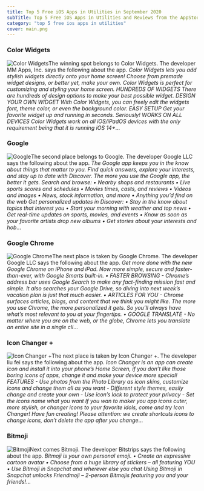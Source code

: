 ```yaml
---
title: Top 5 Free iOS Apps in Utilities in September 2020
subTitle: Top 5 Free iOS Apps in Utilities and Reviews from the AppStore in September 2020.
category: "top 5 free ios apps in utilities"
cover: main.png
---
```


### Color Widgets

![Color Widgets](https://is2-ssl.mzstatic.com/image/thumb/Purple124/v4/47/2d/28/472d28e0-6163-9298-5102-e0778de8a2dc/AppIcon-1x_U007emarketing-0-7-0-85-220.png/100x100bb.png)The winning spot belongs to Color Widgets. The developer MM Apps, Inc. says the following about the app. _Color Widgets lets you add stylish widgets directly onto your home screen! Choose from premade widget designs, or better yet, make your own. Color Widgets is perfect for customizing and styling your home screen.  HUNDREDS OF WIDGETS There are hundreds of design options to make your best possible widget.  DESIGN YOUR OWN WIDGET With Color Widgets, you can freely edit the widgets font, theme color, or even the background color.  EASY SETUP Get your favorite widget up and running in seconds. Seriously!  WORKS ON ALL DEVICES Color Widgets work on all iOS/iPadOS devices with the only requirement being that it is running iOS 14+_...

### Google

![Google](https://is4-ssl.mzstatic.com/image/thumb/Purple114/v4/a0/44/9f/a0449fb8-b33a-973b-c3c0-498d9c861a41/logo_gsa_ios_color-0-0-1x_U007emarketing-0-0-0-6-0-0-sRGB-0-0-0-GLES2_U002c0-512MB-85-220-0-0.png/100x100bb.png)The second place belongs to Google. The developer Google LLC says the following about the app. _The Google app keeps you in the know about things that matter to you. Find quick answers, explore your interests, and stay up to date with Discover. The more you use the Google app, the better it gets.  Search and browse: • Nearby shops and restaurants • Live sports scores and schedules • Movies times, casts, and reviews • Videos and images • News, stock information, and more • Anything you’d find on the web  Get personalized updates in Discover: • Stay in the know about topics that interest you • Start your morning with weather and top news • Get real-time updates on sports, movies, and events • Know as soon as your favorite artists drop new albums • Get stories about your interests and hob_...

### Google Chrome

![Google Chrome](https://is3-ssl.mzstatic.com/image/thumb/Purple124/v4/6e/d4/39/6ed439c3-84b0-47b1-7ec5-b5235e35c015/AppIcon-0-1x_U007emarketing-0-6-0-0-sRGB-85-220.png/100x100bb.png)The next place is taken by Google Chrome. The developer Google LLC says the following about the app. _Get more done with the new Google Chrome on iPhone and iPad. Now more simple, secure and faster-than-ever, with Google Smarts built-in.   • FASTER BROWSING - Chrome’s address bar uses Google Search to make any fact-finding mission fast and simple. It also searches your Google Drive, so diving into next week’s vacation plan is just that much easier. • ARTICLES FOR YOU - Chrome surfaces articles, blogs, and content that we think you might like. The more you use Chrome, the more personalized it gets. So you’ll always have what’s most relevant to you at your fingertips. • GOOGLE TRANSLATE - No matter where you are on the web, or the globe, Chrome lets you translate an entire site in a single cli_...

### Icon Changer +

![Icon Changer +](https://is1-ssl.mzstatic.com/image/thumb/Purple124/v4/10/02/a2/1002a2df-58d1-f028-1dd0-31d899355faa/AppIcon-0-0-1x_U007emarketing-0-0-0-7-0-0-sRGB-0-0-0-GLES2_U002c0-512MB-85-220-0-0.png/100x100bb.png)The next place is taken by Icon Changer +. The developer liu fei says the following about the app. _Icon Changer is an app can create icon and install it into your phone’s Home Screen, if you don’t like those boring icons of apps, change it and make your device more special!  FEATURES - Use photos from the Photo Library as icon skins, customize icons and change them all as you want - Different style themes, easily change and create your own - Use icon’s lock to protect your privacy - Set the icons name what you want  If you wan to maker you app icons cuter, more stylish, or changer icons to your favorite idols, come and try Icon Changer! Have fun creating!  Please attention: we create shortcuts icons to change icons, don’t delete the app after you change_...

### Bitmoji

![Bitmoji](https://is2-ssl.mzstatic.com/image/thumb/Purple114/v4/2c/51/1c/2c511c04-19e0-d5d8-1a92-05f73fe80012/AppIcon-0-1x_U007emarketing-0-0-7-0-0-85-220.png/100x100bb.png)Next comes Bitmoji. The developer Bitstrips says the following about the app. _Bitmoji is your own personal emoji.  • Create an expressive cartoon avatar • Choose from a huge library of stickers – all featuring YOU • Use Bitmoji in Snapchat and wherever else you chat  Using Bitmoji in Snapchat unlocks Friendmoji – 2-person Bitmojis featuring you and your friends!_...

